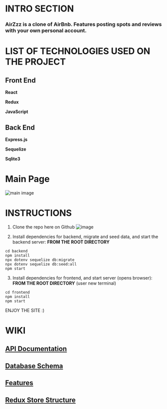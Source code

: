 # INTRO SECTION
### AirZzz is a clone of AirBnb. Features posting spots and reviews with your own personal account.

# LIST OF TECHNOLOGIES USED ON THE PROJECT
## **Front End**
**React**

**Redux**

**JavaScript**

## **Back End**
**Express.js**

**Sequelize**

**Sqlite3**

# Main Page
![main image](https://user-images.githubusercontent.com/107524318/197409096-0f4faf69-665e-4ca0-8b50-9cec82109766.png)

# INSTRUCTIONS
1. Clone the repo here on Github ![image](https://user-images.githubusercontent.com/107524318/197411611-049bfa0a-9857-4f53-a89d-c814b73a1ca3.png)

2. Install dependencies for backend, migrate and seed data, and start the backend server:
**FROM THE ROOT DIRECTORY**
```
cd backend
npm install
npx dotenv sequelize db:migrate
npx dotenv sequelize db:seed:all
npm start
```

3. Install dependencies for frontend, and start server (opens browser):
**FROM THE ROOT DIRECTORY** (user new terminal)
```
cd frontend
npm install
npm start
```

ENJOY THE SITE :)

# WIKI
## [API Documentation](https://github.com/calvintzeng96/TEST/wiki/API-Documentation)
## [Database Schema](https://github.com/calvintzeng96/TEST/wiki/Database-Schema)
## [Features](https://github.com/calvintzeng96/TEST/wiki/Features)
## [Redux Store Structure](https://github.com/calvintzeng96/TEST/wiki/Redux-Store-Structure)

